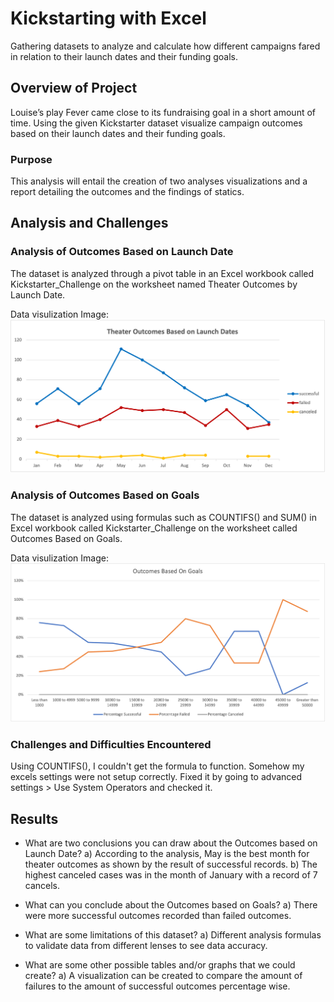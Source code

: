 # Kickstarting with Excel
Gathering datasets to analyze and calculate how different campaigns fared in relation to their launch dates and their funding goals.

## Overview of Project
Louise’s play Fever came close to its fundraising goal in a short amount of time. Using the given Kickstarter dataset visualize campaign outcomes based on their launch dates and their funding goals.

### Purpose
This analysis will entail the creation of two analyses visualizations and a report detailing the outcomes and the findings of statics.

## Analysis and Challenges


### Analysis of Outcomes Based on Launch Date
The dataset is analyzed through a pivot table in an Excel workbook called Kickstarter_Challenge on the worksheet named Theater Outcomes by Launch Date. 

Data visulization Image:
![Theater Outcomes](Theater_Outcomes_vs_Launch.png)

### Analysis of Outcomes Based on Goals
The dataset is analyzed using formulas such as COUNTIFS() and SUM() in Excel workbook called Kickstarter_Challenge on the worksheet called Outcomes Based on Goals. 

Data visulization Image:
![Outcomes Based on Goals](Outcomes_vs_Goals.png)

### Challenges and Difficulties Encountered
Using COUNTIFS(), I couldn't get the formula to function. Somehow my excels settings were not setup correctly. Fixed it by going to advanced settings > Use System Operators and checked it. 

## Results

- What are two conclusions you can draw about the Outcomes based on Launch Date?
  a) According to the analysis, May is the best month for theater outcomes as shown by the result of successful records.
  b) The highest canceled cases was in the month of January with a record of 7 cancels.

- What can you conclude about the Outcomes based on Goals?
  a) There were more successful outcomes recorded than failed outcomes.

- What are some limitations of this dataset?
  a) Different analysis formulas to validate data from different lenses to see data accuracy. 

- What are some other possible tables and/or graphs that we could create?
  a) A visualization can be created to compare the amount of failures to the amount of successful outcomes percentage wise.
